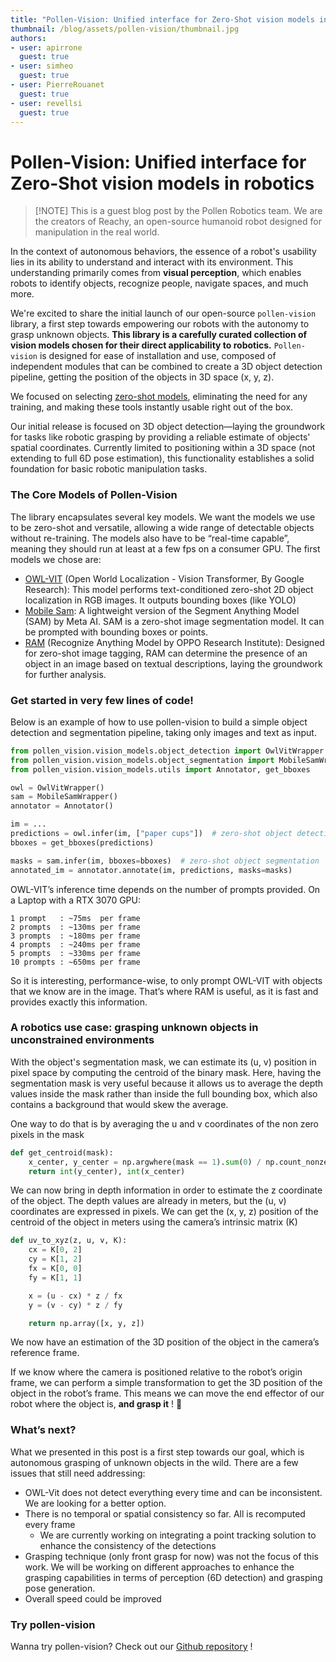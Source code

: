 ```yaml
---
title: "Pollen-Vision: Unified interface for Zero-Shot vision models in robotics" 
thumbnail: /blog/assets/pollen-vision/thumbnail.jpg
authors:
- user: apirrone
  guest: true
- user: simheo
  guest: true
- user: PierreRouanet
  guest: true
- user: revellsi
  guest: true
---
```


# Pollen-Vision: Unified interface for Zero-Shot vision models in robotics

<!-- TODO intro mp4 -->
> [!NOTE] This is a guest blog post by the Pollen Robotics team. We are the creators of Reachy, an open-source humanoid robot designed for manipulation in the real world.

In the context of autonomous behaviors, the essence of a robot's usability lies in its ability to understand and interact with its environment. This understanding primarily comes from **visual perception**, which enables robots to identify objects, recognize people, navigate spaces, and much more.

We're excited to share the initial launch of our open-source `pollen-vision` library, a first step towards empowering our robots with the autonomy to grasp unknown objects. **This library is a carefully curated collection of vision models chosen for their direct applicability to robotics.** `Pollen-vision` is designed for ease of installation and use, composed of independent modules that can be combined to create a 3D object detection pipeline, getting the position of the objects in 3D space (x, y, z). 

We focused on selecting [zero-shot models](https://huggingface.co/tasks/zero-shot-object-detection), eliminating the need for any training, and making these tools instantly usable right out of the box.

Our initial release is focused on 3D object detection—laying the groundwork for tasks like robotic grasping by providing a reliable estimate of objects' spatial coordinates. Currently limited to positioning within a 3D space (not extending to full 6D pose estimation), this functionality establishes a solid foundation for basic robotic manipulation tasks.

### The Core Models of Pollen-Vision

The library encapsulates several key models. We want the models we use to be zero-shot and versatile, allowing a wide range of detectable objects without re-training. The models also have to be “real-time capable”, meaning they should run at least at a few fps on a consumer GPU. The first models we chose are:

- [OWL-VIT](https://huggingface.co/docs/transformers/model_doc/owlvit) (Open World Localization - Vision Transformer, By Google Research): This model performs text-conditioned zero-shot 2D object localization in RGB images. It outputs bounding boxes (like YOLO)
- [Mobile Sam](https://github.com/ChaoningZhang/MobileSAM): A lightweight version of the Segment Anything Model (SAM) by Meta AI. SAM is a zero-shot image segmentation model. It can be prompted with bounding boxes or points. 
- [RAM](https://github.com/xinyu1205/recognize-anything) (Recognize Anything Model by OPPO Research Institute): Designed for zero-shot image tagging, RAM can determine the presence of an object in an image based on textual descriptions, laying the groundwork for further analysis. 

### Get started in very few lines of code!

Below is an example of how to use pollen-vision to build a simple object detection and segmentation pipeline, taking only images and text as input.

```python
from pollen_vision.vision_models.object_detection import OwlVitWrapper
from pollen_vision.vision_models.object_segmentation import MobileSamWrapper
from pollen_vision.vision_models.utils import Annotator, get_bboxes

owl = OwlVitWrapper()
sam = MobileSamWrapper()
annotator = Annotator()

im = ...
predictions = owl.infer(im, ["paper cups"])  # zero-shot object detection
bboxes = get_bboxes(predictions)

masks = sam.infer(im, bboxes=bboxes)  # zero-shot object segmentation
annotated_im = annotator.annotate(im, predictions, masks=masks)
```


OWL-VIT’s inference time depends on the number of prompts provided. On a Laptop with a RTX 3070 GPU: 

```
1 prompt   : ~75ms  per frame
2 prompts  : ~130ms per frame
3 prompts  : ~180ms per frame
4 prompts  : ~240ms per frame
5 prompts  : ~330ms per frame
10 prompts : ~650ms per frame
```

So it is interesting, performance-wise, to only prompt OWL-VIT with objects that we know are in the image. That’s where RAM is useful, as it is fast and provides exactly this information.

### A robotics use case: grasping unknown objects in unconstrained environments

With the object's segmentation mask, we can estimate its (u, v) position in pixel space by computing the centroid of the binary mask. Here, having the segmentation mask is very useful because it allows us to average the depth values inside the mask rather than inside the full bounding box, which also contains a background that would skew the average.

One way to do that is by averaging the u and v coordinates of the non zero pixels in the mask

```python
def get_centroid(mask):
    x_center, y_center = np.argwhere(mask == 1).sum(0) / np.count_nonzero(mask)
    return int(y_center), int(x_center)
```

We can now bring in depth information in order to estimate the z coordinate of the object. The depth values are already in meters, but the (u, v) coordinates are expressed in pixels. We can get the (x, y, z) position of the centroid of the object in meters using the camera’s intrinsic matrix (K)

```python
def uv_to_xyz(z, u, v, K):
    cx = K[0, 2]
    cy = K[1, 2]
    fx = K[0, 0]
    fy = K[1, 1]

    x = (u - cx) * z / fx
    y = (v - cy) * z / fy

    return np.array([x, y, z])
```

We now have an estimation of the 3D position of the object in the camera’s reference frame. 

If we know where the camera is positioned relative to the robot’s origin frame, we can perform a simple transformation to get the 3D position of the object in the robot’s frame. This means we can move the end effector of our robot where the object is, **and grasp it** ! 🥳

<!-- TODO put demo video here -->

### What’s next?

What we presented in this post is a first step towards our goal, which is autonomous grasping of unknown objects in the wild. There are a few issues that still need addressing:

- OWL-Vit does not detect everything every time and can be inconsistent. We are looking for a better option.
- There is no temporal or spatial consistency so far. All is recomputed every frame
    - We are currently working on integrating a point tracking solution to enhance the consistency of the detections
- Grasping technique (only front grasp for now) was not the focus of this work. We will be working on different approaches to enhance the grasping capabilities in terms of perception (6D detection) and grasping pose generation.
- Overall speed could be improved

### Try pollen-vision

Wanna try pollen-vision? Check out our [Github repository](https://github.com/pollen-robotics/pollen-vision) !